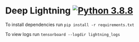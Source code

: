 # Deep Lightning [![Python 3.8.8](https://img.shields.io/badge/python-3.8.8-blue)](https://www.python.org/downloads/release/python-388/)

To install dependencies run `pip install -r requirements.txt`

To view logs run `tensorboard --logdir lightning_logs`
